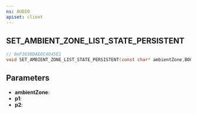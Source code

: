 ```yaml
---
ns: AUDIO
apiset: client
---
```

## SET_AMBIENT_ZONE_LIST_STATE_PERSISTENT

```c
// 0xF3638DAE8C4045E1
void SET_AMBIENT_ZONE_LIST_STATE_PERSISTENT(const char* ambientZone,BOOL p1,BOOL p2);
```


## Parameters
* **ambientZone**:
* **p1**:
* **p2**:




